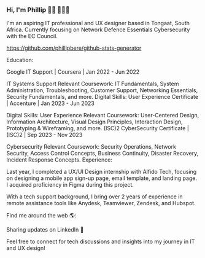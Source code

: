 ### Hi, I'm Phillip 👋🏾 👨🏾‍💻


I'm an aspiring IT professional and UX designer based in Tongaat, South Africa. Currently focusing on Network Defence Essentials Cybersecurity with the EC Council.

https://github.com/phillipbere/github-stats-generator

Education:

Google IT Support | Coursera | Jan 2022 - Jun 2022

IT Systems Support
Relevant Coursework: IT Fundamentals, System Administration, Troubleshooting, Customer Support, Networking Essentials, Security Fundamentals, and more.
Digital Skills: User Experience Certificate | Accenture | Jan 2023 - Jun 2023

Digital Skills: User Experience
Relevant Coursework: User-Centered Design, Information Architecture, Visual Design Principles, Interaction Design, Prototyping & Wireframing, and more.
(ISC)2 CyberSecurity Certificate | (ISC)2 | Sep 2023 - Nov 2023

Cybersecurity
Relevant Coursework: Security Operations, Network Security, Access Control Concepts, Business Continuity, Disaster Recovery, Incident Response Concepts.
Experience:

Last year, I completed a UX/UI Design internship with Alfido Tech, focusing on designing a mobile app sign-up page, email template, and landing page. I acquired proficiency in Figma during this project.

With a tech support background, I bring over 2 years of experience in remote assistance tools like Anydesk, Teamviewer, Zendesk, and Hubspot.

Find me around the web 🌎:

Sharing updates on LinkedIn 💼

Feel free to connect for tech discussions and insights into my journey in IT and UX design!
